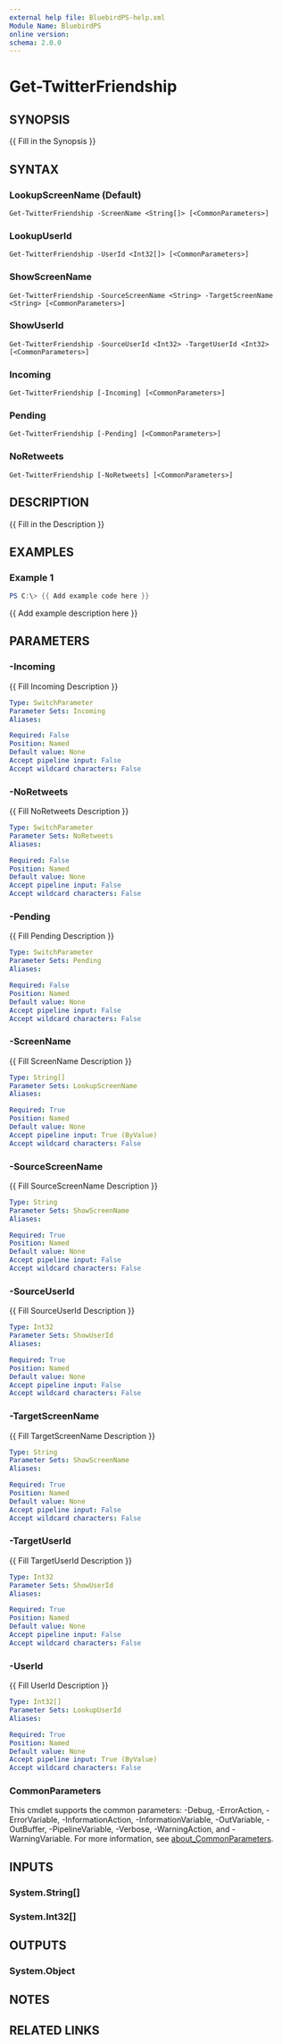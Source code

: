 ```yaml
---
external help file: BluebirdPS-help.xml
Module Name: BluebirdPS
online version:
schema: 2.0.0
---
```


# Get-TwitterFriendship

## SYNOPSIS
{{ Fill in the Synopsis }}

## SYNTAX

### LookupScreenName (Default)
```
Get-TwitterFriendship -ScreenName <String[]> [<CommonParameters>]
```

### LookupUserId
```
Get-TwitterFriendship -UserId <Int32[]> [<CommonParameters>]
```

### ShowScreenName
```
Get-TwitterFriendship -SourceScreenName <String> -TargetScreenName <String> [<CommonParameters>]
```

### ShowUserId
```
Get-TwitterFriendship -SourceUserId <Int32> -TargetUserId <Int32> [<CommonParameters>]
```

### Incoming
```
Get-TwitterFriendship [-Incoming] [<CommonParameters>]
```

### Pending
```
Get-TwitterFriendship [-Pending] [<CommonParameters>]
```

### NoRetweets
```
Get-TwitterFriendship [-NoRetweets] [<CommonParameters>]
```

## DESCRIPTION
{{ Fill in the Description }}

## EXAMPLES

### Example 1
```powershell
PS C:\> {{ Add example code here }}
```

{{ Add example description here }}

## PARAMETERS

### -Incoming
{{ Fill Incoming Description }}

```yaml
Type: SwitchParameter
Parameter Sets: Incoming
Aliases:

Required: False
Position: Named
Default value: None
Accept pipeline input: False
Accept wildcard characters: False
```

### -NoRetweets
{{ Fill NoRetweets Description }}

```yaml
Type: SwitchParameter
Parameter Sets: NoRetweets
Aliases:

Required: False
Position: Named
Default value: None
Accept pipeline input: False
Accept wildcard characters: False
```

### -Pending
{{ Fill Pending Description }}

```yaml
Type: SwitchParameter
Parameter Sets: Pending
Aliases:

Required: False
Position: Named
Default value: None
Accept pipeline input: False
Accept wildcard characters: False
```

### -ScreenName
{{ Fill ScreenName Description }}

```yaml
Type: String[]
Parameter Sets: LookupScreenName
Aliases:

Required: True
Position: Named
Default value: None
Accept pipeline input: True (ByValue)
Accept wildcard characters: False
```

### -SourceScreenName
{{ Fill SourceScreenName Description }}

```yaml
Type: String
Parameter Sets: ShowScreenName
Aliases:

Required: True
Position: Named
Default value: None
Accept pipeline input: False
Accept wildcard characters: False
```

### -SourceUserId
{{ Fill SourceUserId Description }}

```yaml
Type: Int32
Parameter Sets: ShowUserId
Aliases:

Required: True
Position: Named
Default value: None
Accept pipeline input: False
Accept wildcard characters: False
```

### -TargetScreenName
{{ Fill TargetScreenName Description }}

```yaml
Type: String
Parameter Sets: ShowScreenName
Aliases:

Required: True
Position: Named
Default value: None
Accept pipeline input: False
Accept wildcard characters: False
```

### -TargetUserId
{{ Fill TargetUserId Description }}

```yaml
Type: Int32
Parameter Sets: ShowUserId
Aliases:

Required: True
Position: Named
Default value: None
Accept pipeline input: False
Accept wildcard characters: False
```

### -UserId
{{ Fill UserId Description }}

```yaml
Type: Int32[]
Parameter Sets: LookupUserId
Aliases:

Required: True
Position: Named
Default value: None
Accept pipeline input: True (ByValue)
Accept wildcard characters: False
```

### CommonParameters
This cmdlet supports the common parameters: -Debug, -ErrorAction, -ErrorVariable, -InformationAction, -InformationVariable, -OutVariable, -OutBuffer, -PipelineVariable, -Verbose, -WarningAction, and -WarningVariable. For more information, see [about_CommonParameters](http://go.microsoft.com/fwlink/?LinkID=113216).

## INPUTS

### System.String[]

### System.Int32[]

## OUTPUTS

### System.Object
## NOTES

## RELATED LINKS

